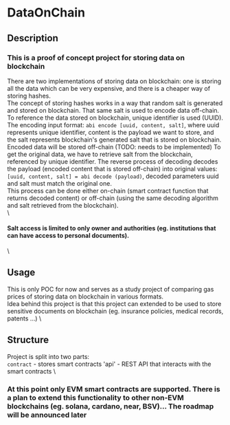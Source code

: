 # DataOnChain

## Description

### This is a proof of concept project for storing data on blockchain
There are two implementations of storing data on blockchain: one is storing all the data which can be very expensive, and there is a cheaper way of storing hashes.\
The concept of storing hashes works in a way that random salt is generated and stored on blockchain. That same salt is used to encode data off-chain. To reference the data stored on blockchain, unique identifier is used (UUID).\
The encoding input format: `abi encode [uuid, content, salt]`, where uuid represents unique identifier, content is the payload we want to store, and the salt represents blockchain's generated salt that is stored on blockchain.\
Encoded data will be stored off-chain (TODO: needs to be implemented)
To get the original data, we have to retrieve salt from the blockchain, referenced by unique identifier. The reverse process of decoding decodes the payload (encoded content that is stored off-chain) into original values:\
`[uuid, content, salt] = abi decode (payload)`, decoded parameters uuid and salt must match the original one.\
This process can be done either on-chain (smart contract function that returns decoded content) or off-chain (using the same decoding algorithm and salt retrieved from the blockchain).\
\
#### Salt access is limited to only owner and authorities (eg. institutions that can have access to personal documents).
\
## Usage
This is only POC for now and serves as a study project of comparing gas prices of storing data on blockchain in various formats.\
Idea behind this project is that this project can extended to be used to store sensitive documents on blockchain (eg. insurance policies, medical records, patents ...)
\
## Structure
Project is split into two parts:\
`contract` - stores smart contracts
'api' - REST API that interacts with the smart contracts
\
### At this point only EVM smart contracts are supported. There is a plan to extend this functionality to other non-EVM blockchains (eg. solana, cardano, near, BSV)... The roadmap will be announced later


